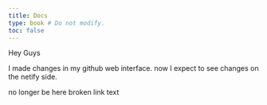 ```yaml
---
title: Docs
type: book # Do not modify.
toc: false
---
```

Hey Guys

I made changes in my github web interface. now I expect to see changes on the netify side.

no longer be here broken link text
